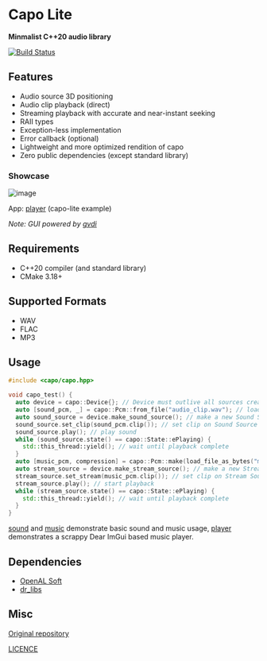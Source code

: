 # Capo Lite

**Minmalist C++20 audio library**

[![Build Status](https://github.com/capo-devs/capo-lite/actions/workflows/ci.yml/badge.svg)](https://github.com/capo-devs/capo-lite/actions/workflows/ci.yml)

## Features

- Audio source 3D positioning
- Audio clip playback (direct)
- Streaming playback with accurate and near-instant seeking
- RAII types
- Exception-less implementation
- Error callback (optional)
- Lightweight and more optimized rendition of capo
- Zero public dependencies (except standard library)

### Showcase

![image](https://user-images.githubusercontent.com/16272243/236586733-3844d6d5-8685-4333-b36b-d76d3ebb7b11.png)

App: [player](examples/player) (capo-lite example)

_Note: GUI powered by [gvdi](https://github.com/karnkaul/gvdi)_

## Requirements

- C++20 compiler (and standard library)
- CMake 3.18+

## Supported Formats

- WAV
- FLAC
- MP3

## Usage

```cpp
#include <capo/capo.hpp>

void capo_test() {
  auto device = capo::Device{}; // Device must outlive all sources created from it
  auto [sound_pcm, _] = capo::Pcm::from_file("audio_clip.wav"); // load / decompress audio file into Pcm
  auto sound_source = device.make_sound_source(); // make a new Sound Source instance
  sound_source.set_clip(sound_pcm.clip()); // set clip on Sound Source
  sound_source.play(); // play sound
  while (sound_source.state() == capo::State::ePlaying) {
    std::this_thread::yield(); // wait until playback complete
  }
  auto [music_pcm, compression] = capo::Pcm::make(load_file_as_bytes("music_file.mp3")); // load / decompress audio data into Pcm
  auto stream_source = device.make_stream_source(); // make a new Stream Source instance
  stream_source.set_stream(music_pcm.clip()); // set clip on Stream Source; source Pcm must outlive stream!
  stream_source.play(); // start playback
  while (stream_source.state() == capo::State::ePlaying) {
    std::this_thread::yield(); // wait until playback complete
  }
}
```

[sound](examples/sound.cpp) and [music](examples/music.cpp) demonstrate basic sound and music usage, [player](examples/player) demonstrates a scrappy Dear ImGui based music player.

## Dependencies

- [OpenAL Soft](https://github.com/kcat/openal-soft)
- [dr_libs](https://github.com/mackron/dr_libs)

## Misc

[Original repository](https://github.com/capo-devs/capo-lite)

[LICENCE](LICENSE)
